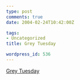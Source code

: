 ```yaml
---
type: post
comments: true
date: 2004-02-24T10:42:00Z

tags:
- Uncategorized
title: Grey Tuesday

wordpress_id: 536
---
```


[Grey Tuesday](http://www.greytuesday.org/)
